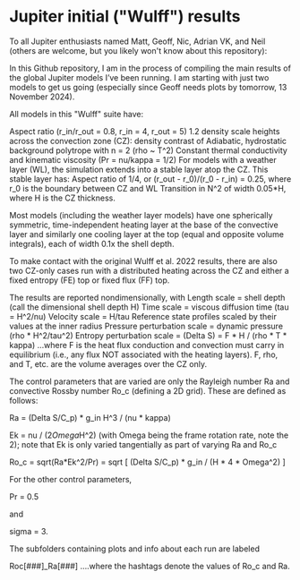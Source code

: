 # Jupiter initial ("Wulff") results

To all Jupiter enthusiasts named Matt, Geoff, Nic, Adrian VK, and Neil (others are welcome, but you likely won't know about this repository):

In this Github repository, I am in the process of compiling the main results of the global Jupiter models I’ve been running. I am starting with just two models to get us going (especially since Geoff needs plots by tomorrow, 13 November 2024). 

All models in this "Wulff" suite have:

Aspect ratio (r_in/r_out = 0.8, r_in = 4, r_out = 5)
1.2 density scale heights across the convection zone (CZ): density contrast of 
Adiabatic, hydrostatic background polytrope with n = 2 (rho ~ T^2)
Constant thermal conductivity and kinematic viscosity (Pr = nu/kappa = 1/2)
For models with a weather layer (WL), the simulation extends into a stable layer atop the CZ. This stable layer has:
Aspect ratio of 1/4, or (r_out - r_0)/(r_0 - r_in) = 0.25, where r_0 is the boundary between CZ and WL
Transition in N^2 of width 0.05*H, where H is the CZ thickness. 

Most models (including the weather layer models) have one spherically symmetric, time-independent heating layer at the base of the convective layer and similarly one cooling layer at the top (equal and opposite volume integrals), each of width 0.1x the shell depth. 

To make contact with the original Wulff et al. 2022 results, there are also two CZ-only cases run with a distributed heating across the CZ and either a fixed entropy (FE) top or fixed flux (FF) top. 

The results are reported nondimensionally, with 
Length scale = shell depth (call the dimensional shell depth H)
Time scale = viscous diffusion time (tau = H^2/nu)
Velocity scale = H/tau
Reference state profiles scaled by their values at the inner radius
Pressure perturbation scale = dynamic pressure (rho * H^2/tau^2)
Entropy perturbation scale = (Delta S) = F * H / (rho * T * kappa)
…where F is the heat flux conduction and convection must carry in equilibrium (i.e., any flux NOT associated with the heating layers). F, rho, and T, etc. are the volume averages over the CZ only. 

The control parameters that are varied are only the Rayleigh number Ra and convective Rossby number Ro_c (defining a 2D grid). These are defined as follows:

Ra = (Delta S/C_p) * g_in H^3 / (nu * kappa)

Ek = nu / (2*Omega*H^2) (with Omega being the frame rotation rate, note the 2); note that Ek is only varied tangentially as part of varying Ra and Ro_c

Ro_c = sqrt(Ra*Ek^2/Pr) = sqrt [ (Delta S/C_p) * g_in / (H * 4 * Omega^2)  ]

For the other control parameters,

Pr = 0.5

and

sigma = 3. 

The subfolders containing plots and info about each run are labeled

Roc[###]_Ra[###]
….where the hashtags denote the values of Ro_c and Ra. 
